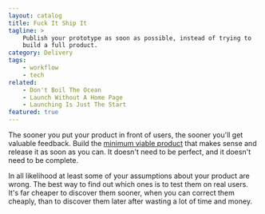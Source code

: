 ```yaml
---
layout: catalog
title: Fuck It Ship It
tagline: >
    Publish your prototype as soon as possible, instead of trying to
    build a full product.
category: Delivery
tags:
    - workflow
    - tech
related:
    - Don't Boil The Ocean
    - Launch Without A Home Page
    - Launching Is Just The Start
featured: true
---
```


The sooner you put your product in front of users, the sooner you'll get
valuable feedback. Build the [minimum viable product](http://en.wikipedia.org/wiki/Minimum_viable_product) that makes
sense and release it as soon as you can. It doesn't need to be perfect, and it
doesn't need to be complete.

In all likelihood at least some of your assumptions about your product are
wrong. The best way to find out which ones is to test them on real users.
It's far cheaper to discover them sooner, when you can correct them
cheaply, than to discover them later after wasting a lot of time and
money.

